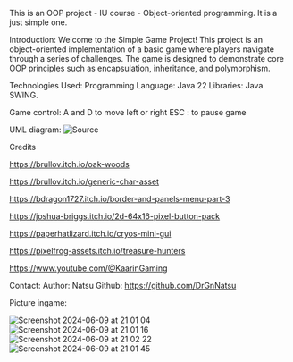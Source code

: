 This is an OOP project - IU course - Object-oriented programming.
It is a just simple one.

Introduction:
  Welcome to the Simple Game Project! This project is an object-oriented implementation of a basic game where players navigate through a series of challenges. The game is designed to demonstrate core OOP principles such as encapsulation, inheritance, and polymorphism.

Technologies Used:
  Programming Language: Java 22
  Libraries: Java SWING.

Game control:
  A and D to move left or right
  ESC : to pause game

UML diagram:
   ![Source](https://github.com/DrGnNatsu/OOPFinalProject/assets/139894085/43d93bb4-7d09-4e75-96bd-62bbda01118f)

Credits

https://brullov.itch.io/oak-woods 

https://brullov.itch.io/generic-char-asset 

https://bdragon1727.itch.io/border-and-panels-menu-part-3 

https://joshua-briggs.itch.io/2d-64x16-pixel-button-pack
 
https://paperhatlizard.itch.io/cryos-mini-gui

https://pixelfrog-assets.itch.io/treasure-hunters 

https://www.youtube.com/@KaarinGaming

Contact:
  Author: Natsu
  Github: https://github.com/DrGnNatsu

Picture ingame:
  
![Screenshot 2024-06-09 at 21 01 04](https://github.com/DrGnNatsu/OOPFinalProject/assets/139894085/f3a9a367-de18-45e2-aa6e-c6edd808b1b9)
![Screenshot 2024-06-09 at 21 01 16](https://github.com/DrGnNatsu/OOPFinalProject/assets/139894085/ce5df25d-2710-410b-ad1d-990ca8b92fb3)
![Screenshot 2024-06-09 at 21 02 22](https://github.com/DrGnNatsu/OOPFinalProject/assets/139894085/44438bdf-d949-41cd-bc45-968231155de0)
![Screenshot 2024-06-09 at 21 01 45](https://github.com/DrGnNatsu/OOPFinalProject/assets/139894085/64a74cc8-a662-468b-9c0a-30713eff9fc1)
